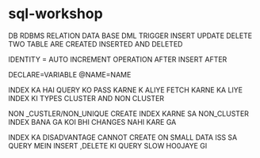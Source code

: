 # sql-workshop
DB
RDBMS
RELATION  DATA BASE 
DML TRIGGER
INSERT
 UPDATE
DELETE
 TWO TABLE ARE CREATED INSERTED AND DELETED

IDENTITY = AUTO INCREMENT
OPERATION
AFTER 
INSERT 
AFTER


DECLARE=VARIABLE
@NAME=NAME



INDEX KA HAI
QUERY KO PASS KARNE K ALIYE
FETCH KARNE KA LIYE
INDEX KI TYPES
CLUSTER AND NON CLUSTER




NON _CUSTLER/NON_UNIQUE
CREATE INDEX KARNE SA NON_CLUSTER INDEX BANA GA 
KOI BHI CHANGES NAHI KARE GA



INDEX KA DISADVANTAGE
CANNOT CREATE ON SMALL DATA ISS SA QUERY MEIN INSERT ,DELETE KI QUERY SLOW HO0JAYE GI

